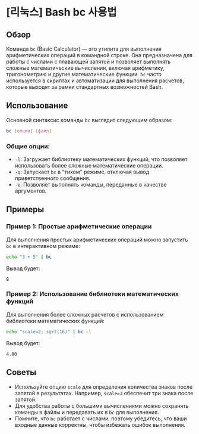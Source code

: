 # [리눅스] Bash bc 사용법

## Обзор
Команда `bc` (Basic Calculator) — это утилита для выполнения арифметических операций в командной строке. Она предназначена для работы с числами с плавающей запятой и позволяет выполнять сложные математические вычисления, включая арифметику, тригонометрию и другие математические функции. `bc` часто используется в скриптах и автоматизации для выполнения расчетов, которые выходят за рамки стандартных возможностей Bash.

## Использование
Основной синтаксис команды `bc` выглядит следующим образом:

```bash
bc [опции] [файл]
```

### Общие опции:
- `-l`: Загружает библиотеку математических функций, что позволяет использовать более сложные математические операции.
- `-q`: Запускает `bc` в "тихом" режиме, отключая вывод приветственного сообщения.
- `-e`: Позволяет выполнять команды, переданные в качестве аргументов.

## Примеры
### Пример 1: Простые арифметические операции
Для выполнения простых арифметических операций можно запустить `bc` в интерактивном режиме:

```bash
echo "3 + 5" | bc
```
Вывод будет:
```
8
```

### Пример 2: Использование библиотеки математических функций
Для выполнения более сложных расчетов с использованием библиотеки математических функций:

```bash
echo "scale=2; sqrt(16)" | bc -l
```
Вывод будет:
```
4.00
```

## Советы
- Используйте опцию `scale` для определения количества знаков после запятой в результатах. Например, `scale=3` обеспечит три знака после запятой.
- Для удобства работы с большими вычислениями можно сохранять команды в файлы и передавать их в `bc` для выполнения.
- Помните, что `bc` работает с числами, поэтому убедитесь, что ваши входные данные корректны, чтобы избежать ошибок выполнения.